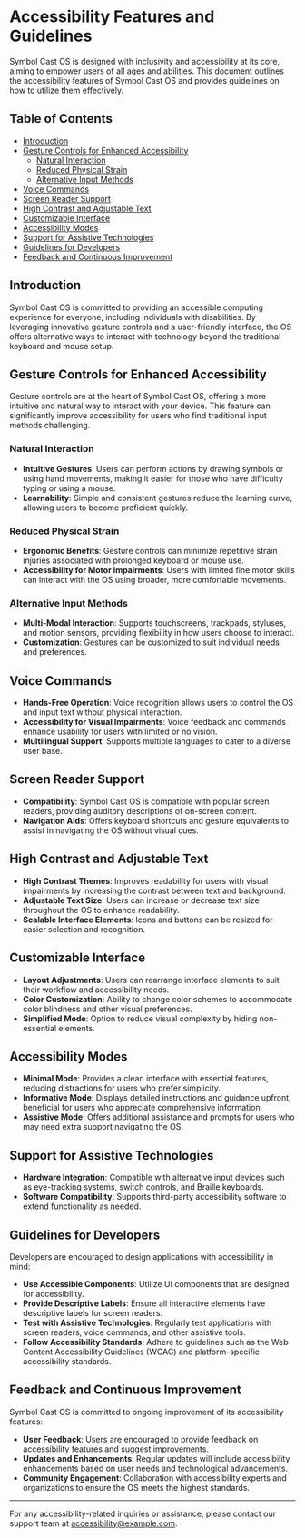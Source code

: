 # Accessibility Features and Guidelines

Symbol Cast OS is designed with inclusivity and accessibility at its core, aiming to empower users of all ages and abilities. This document outlines the accessibility features of Symbol Cast OS and provides guidelines on how to utilize them effectively.

## Table of Contents

- [Introduction](#introduction)
- [Gesture Controls for Enhanced Accessibility](#gesture-controls-for-enhanced-accessibility)
  - [Natural Interaction](#natural-interaction)
  - [Reduced Physical Strain](#reduced-physical-strain)
  - [Alternative Input Methods](#alternative-input-methods)
- [Voice Commands](#voice-commands)
- [Screen Reader Support](#screen-reader-support)
- [High Contrast and Adjustable Text](#high-contrast-and-adjustable-text)
- [Customizable Interface](#customizable-interface)
- [Accessibility Modes](#accessibility-modes)
- [Support for Assistive Technologies](#support-for-assistive-technologies)
- [Guidelines for Developers](#guidelines-for-developers)
- [Feedback and Continuous Improvement](#feedback-and-continuous-improvement)

## Introduction

Symbol Cast OS is committed to providing an accessible computing experience for everyone, including individuals with disabilities. By leveraging innovative gesture controls and a user-friendly interface, the OS offers alternative ways to interact with technology beyond the traditional keyboard and mouse setup.

## Gesture Controls for Enhanced Accessibility

Gesture controls are at the heart of Symbol Cast OS, offering a more intuitive and natural way to interact with your device. This feature can significantly improve accessibility for users who find traditional input methods challenging.

### Natural Interaction

- **Intuitive Gestures**: Users can perform actions by drawing symbols or using hand movements, making it easier for those who have difficulty typing or using a mouse.
- **Learnability**: Simple and consistent gestures reduce the learning curve, allowing users to become proficient quickly.

### Reduced Physical Strain

- **Ergonomic Benefits**: Gesture controls can minimize repetitive strain injuries associated with prolonged keyboard or mouse use.
- **Accessibility for Motor Impairments**: Users with limited fine motor skills can interact with the OS using broader, more comfortable movements.

### Alternative Input Methods

- **Multi-Modal Interaction**: Supports touchscreens, trackpads, styluses, and motion sensors, providing flexibility in how users choose to interact.
- **Customization**: Gestures can be customized to suit individual needs and preferences.

## Voice Commands

- **Hands-Free Operation**: Voice recognition allows users to control the OS and input text without physical interaction.
- **Accessibility for Visual Impairments**: Voice feedback and commands enhance usability for users with limited or no vision.
- **Multilingual Support**: Supports multiple languages to cater to a diverse user base.

## Screen Reader Support

- **Compatibility**: Symbol Cast OS is compatible with popular screen readers, providing auditory descriptions of on-screen content.
- **Navigation Aids**: Offers keyboard shortcuts and gesture equivalents to assist in navigating the OS without visual cues.

## High Contrast and Adjustable Text

- **High Contrast Themes**: Improves readability for users with visual impairments by increasing the contrast between text and background.
- **Adjustable Text Size**: Users can increase or decrease text size throughout the OS to enhance readability.
- **Scalable Interface Elements**: Icons and buttons can be resized for easier selection and recognition.

## Customizable Interface

- **Layout Adjustments**: Users can rearrange interface elements to suit their workflow and accessibility needs.
- **Color Customization**: Ability to change color schemes to accommodate color blindness and other visual preferences.
- **Simplified Mode**: Option to reduce visual complexity by hiding non-essential elements.

## Accessibility Modes

- **Minimal Mode**: Provides a clean interface with essential features, reducing distractions for users who prefer simplicity.
- **Informative Mode**: Displays detailed instructions and guidance upfront, beneficial for users who appreciate comprehensive information.
- **Assistive Mode**: Offers additional assistance and prompts for users who may need extra support navigating the OS.

## Support for Assistive Technologies

- **Hardware Integration**: Compatible with alternative input devices such as eye-tracking systems, switch controls, and Braille keyboards.
- **Software Compatibility**: Supports third-party accessibility software to extend functionality as needed.

## Guidelines for Developers

Developers are encouraged to design applications with accessibility in mind:

- **Use Accessible Components**: Utilize UI components that are designed for accessibility.
- **Provide Descriptive Labels**: Ensure all interactive elements have descriptive labels for screen readers.
- **Test with Assistive Technologies**: Regularly test applications with screen readers, voice commands, and other assistive tools.
- **Follow Accessibility Standards**: Adhere to guidelines such as the Web Content Accessibility Guidelines (WCAG) and platform-specific accessibility standards.

## Feedback and Continuous Improvement

Symbol Cast OS is committed to ongoing improvement of its accessibility features:

- **User Feedback**: Users are encouraged to provide feedback on accessibility features and suggest improvements.
- **Updates and Enhancements**: Regular updates will include accessibility enhancements based on user needs and technological advancements.
- **Community Engagement**: Collaboration with accessibility experts and organizations to ensure the OS meets the highest standards.

---

For any accessibility-related inquiries or assistance, please contact our support team at [accessibility@example.com](mailto:accessibility@example.com).

